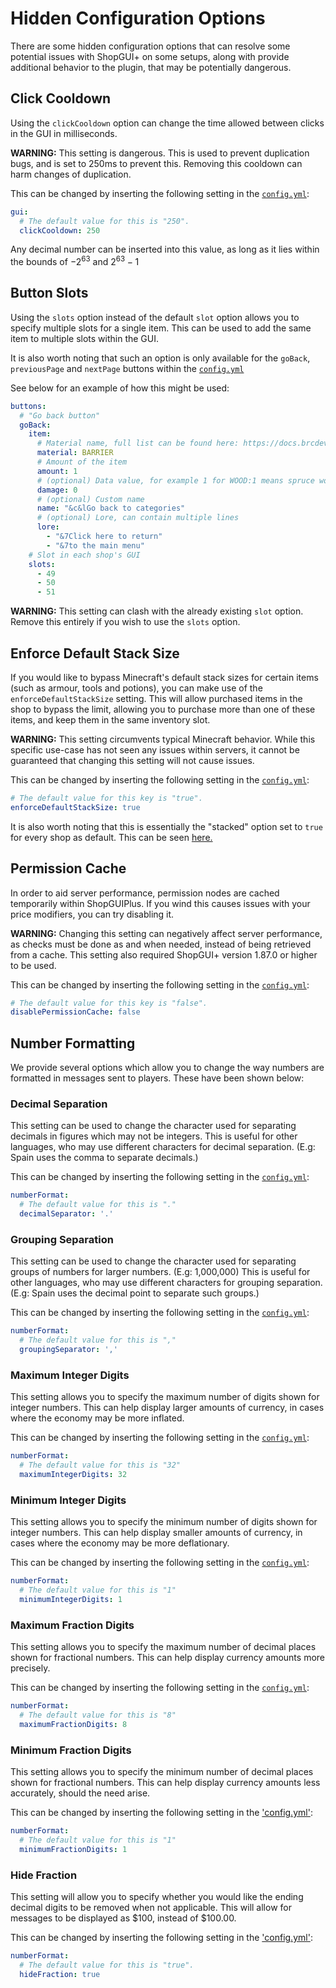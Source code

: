# Hidden Configuration Options

There are some hidden configuration options that can resolve some potential issues with ShopGUI+ on some setups, along with provide additional behavior to the plugin, that may be potentially dangerous.

## Click Cooldown
Using the `clickCooldown` option can change the time allowed between clicks in the GUI in milliseconds.

 **WARNING:** This setting is dangerous. This is used to prevent duplication bugs, and is set to 250ms to prevent this. Removing this cooldown can harm changes of duplication. 

 This can be changed by inserting the following setting in the [`config.yml`](https://pastebin.com/KiM3PjU7):
 ```yaml
 gui:
   # The default value for this is "250".
   clickCooldown: 250
   ```
Any decimal number can be inserted into this value, as long as it lies within the bounds of $-2^{63}$ and $2^{63}-1$

## Button Slots
Using the `slots` option instead of the default `slot` option allows you to specify multiple slots for a single item. This can be used to add the same item to multiple slots within the GUI. 

It is also worth noting that such an option is only available for the `goBack`, `previousPage` and `nextPage` buttons within the [`config.yml`](https://pastebin.com/KiM3PjU7)

See below for an example of how this might be used:
```yaml
buttons:
  # "Go back button"
  goBack:
    item:
      # Material name, full list can be found here: https://docs.brcdev.net/#/materials
      material: BARRIER
      # Amount of the item
      amount: 1
      # (optional) Data value, for example 1 for WOOD:1 means spruce wood planks
      damage: 0
      # (optional) Custom name
      name: "&c&lGo back to categories"
      # (optional) Lore, can contain multiple lines
      lore:
        - "&7Click here to return"
        - "&7to the main menu"
    # Slot in each shop's GUI
    slots:
      - 49
      - 50
      - 51
```

**WARNING:** This setting can clash with the already existing `slot` option. Remove this entirely if you wish to use the `slots` option.

## Enforce Default Stack Size
If you would like to bypass Minecraft's default stack sizes for certain items (such as armour, tools and potions), you can make use of the `enforceDefaultStackSize` setting. This will allow purchased items in the shop to bypass the limit, allowing you to purchase more than one of these items, and keep them in the same inventory slot. 

**WARNING:** This setting circumvents typical Minecraft behavior. While this specific use-case has not seen any issues within servers, it cannot be guaranteed that changing this setting will not cause issues. 

This can be changed by inserting the following setting in the [`config.yml`](https://pastebin.com/KiM3PjU7):
```yaml
# The default value for this key is "true".
enforceDefaultStackSize: true
```

It is also worth noting that this is essentially the "stacked" option set to `true` for every shop as default. This can be seen [here.](https://docs.brcdev.net/#/shopgui/stack-size?id=stacked)

## Permission Cache
In order to aid server performance, permission nodes are cached temporarily within ShopGUIPlus. If you wind this causes issues with your price modifiers, you can try disabling it.

**WARNING:** Changing this setting can negatively affect server performance, as checks must be done as and when needed, instead of being retrieved from a cache. This setting also required ShopGUI+ version 1.87.0 or higher to be used.

This can be changed by inserting the following setting in the [`config.yml`](https://pastebin.com/KiM3PjU7):
```yaml
# The default value for this key is "false".
disablePermissionCache: false
```

## Number Formatting
We provide several options which allow you to change the way numbers are formatted in messages sent to players. These have been shown below:

### Decimal Separation
This setting can be used to change the character used for separating decimals in figures which may not be integers. This is useful for other languages, who may use different characters for decimal separation. (E.g: Spain uses the comma to separate decimals.)

This can be changed by inserting the following setting in the [`config.yml`](https://pastebin.com/KiM3PjU7):
```yaml
numberFormat:
  # The default value for this is "."
  decimalSeparator: '.'
```

### Grouping Separation
This setting can be used to change the character used for separating groups of numbers for larger numbers. (E.g: 1,000,000) This is useful for other languages, who may use different characters for grouping separation. (E.g: Spain uses the decimal point to separate such groups.)

This can be changed by inserting the following setting in the [`config.yml`](https://pastebin.com/KiM3PjU7):
```yaml
numberFormat:
  # The default value for this is ","
  groupingSeparator: ','
```

### Maximum Integer Digits
This setting allows you to specify the maximum number of digits shown for integer numbers. This can help display larger amounts of currency, in cases where the economy may be more inflated. 

This can be changed by inserting the following setting in the [`config.yml`](https://pastebin.com/KiM3PjU7):
```yaml
numberFormat:
  # The default value for this is "32"
  maximumIntegerDigits: 32
```

### Minimum Integer Digits
This setting allows you to specify the minimum number of digits shown for integer numbers. This can help display smaller amounts of currency, in cases where the economy may be more deflationary.

This can be changed by inserting the following setting in the [`config.yml`](https://pastebin.com/KiM3PjU7):
```yaml
numberFormat:
  # The default value for this is "1"
  minimumIntegerDigits: 1
```
### Maximum Fraction Digits
This setting allows you to specify the maximum number of decimal places shown for fractional numbers. This can help display currency amounts more precisely.

This can be changed by inserting the following setting in the [`config.yml`](https://pastebin.com/KiM3PjU7):
```yaml
numberFormat:
  # The default value for this is "8"
  maximumFractionDigits: 8
```

### Minimum Fraction Digits
This setting allows you to specify the minimum number of decimal places shown for fractional numbers. This can help display currency amounts less accurately, should the need arise. 

This can be changed by inserting the following setting in the ['config.yml'](https://pastebin.com/KiM3PjU7):
```yaml
numberFormat:
  # The default value for this is "1"
  minimumFractionDigits: 1
```

### Hide Fraction
This setting will allow you to specify whether you would like the ending decimal digits to be removed when not applicable. This will allow for messages to be displayed as $100, instead of $100.00.

This can be changed by inserting the following setting in the ['config.yml'](https://pastebin.com/KiM3PjU7):
```yaml
numberFormat:
  # The default value for this is "true".
  hideFraction: true
```